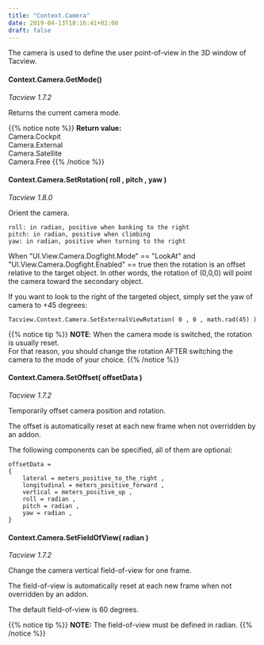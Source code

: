 ```yaml
---
title: "Context.Camera"
date: 2019-04-13T18:16:41+02:00
draft: false
---
```


The camera is used to define the user point-of-view in the 3D window of Tacview.


#### Context.Camera.GetMode()
*Tacview 1.7.2*

Returns the current camera mode.

{{% notice note %}}
**Return value:**<br>
		Camera.Cockpit<br>
		Camera.External<br>
		Camera.Satellite<br>
		Camera.Free
{{% /notice %}}


#### Context.Camera.SetRotation( roll , pitch , yaw )
*Tacview 1.8.0*

Orient the camera.

	roll: in radian, positive when banking to the right
	pitch: in radian, positive when climbing
	yaw: in radian, positive when turning to the right

When "UI.View.Camera.Dogfight.Mode" == "LookAt" and "UI.View.Camera.Dogfight.Enabled" == true then the rotation is an offset relative to the target object.
In other words, the rotation of (0,0,0) will point the camera toward the secondary object.

If you want to look to the right of the targeted object, simply set the yaw of camera to +45 degrees:

	Tacview.Context.Camera.SetExternalViewRotation( 0 , 0 , math.rad(45) )

{{% notice tip %}}
**NOTE**: When the camera mode is switched, the rotation is usually reset.<br>
For that reason, you should change the rotation AFTER switching the camera to the mode of your choice.
{{% /notice %}}


#### Context.Camera.SetOffset( offsetData )
*Tacview 1.7.2*

Temporarily offset camera position and rotation.

The offset is automatically reset at each new frame when not overridden by an addon.

The following components can be specified, all of them are optional:

	offsetData =
	{
		lateral = meters_positive_to_the_right ,
		longitudinal = meters_positive_forward ,
		vertical = meters_positive_up ,
		roll = radian ,
		pitch = radian ,
		yaw = radian ,
	}


#### Context.Camera.SetFieldOfView( radian )
*Tacview 1.7.2*

Change the camera vertical field-of-view for one frame.

The field-of-view is automatically reset at each new frame when not overridden by an addon.

The default field-of-view is 60 degrees.

{{% notice tip %}}
**NOTE:** The field-of-view must be defined in radian.
{{% /notice %}}

